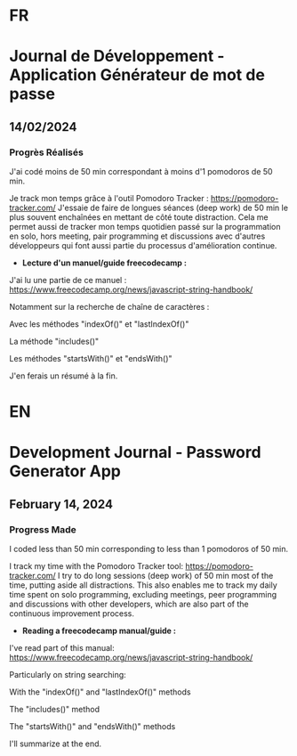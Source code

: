 # FR

# Journal de Développement - Application Générateur de mot de passe

## 14/02/2024

### Progrès Réalisés

J'ai codé moins de 50 min correspondant à moins d'1 pomodoros de 50 min.

Je track mon temps grâce à l'outil Pomodoro Tracker : https://pomodoro-tracker.com/
J'essaie de faire de longues séances (deep work) de 50 min le plus souvent enchaînées en mettant de côté toute distraction.
Cela me permet aussi de tracker mon temps quotidien passé sur la programmation en solo, hors meeting, pair programming et discussions avec d'autres développeurs qui font aussi partie du processus d'amélioration continue.

- **Lecture d'un manuel/guide freecodecamp :**

J'ai lu une partie de ce manuel : https://www.freecodecamp.org/news/javascript-string-handbook/

Notamment sur la recherche de chaîne de caractères :

Avec les méthodes "indexOf()" et "lastIndexOf()"

La méthode "includes()"

Les méthodes "startsWith()" et "endsWith()"

J'en ferais un résumé à la fin.

# EN

# Development Journal - Password Generator App

## February 14, 2024

### Progress Made

I coded less than 50 min corresponding to less than 1 pomodoros of 50 min.

I track my time with the Pomodoro Tracker tool: https://pomodoro-tracker.com/
I try to do long sessions (deep work) of 50 min most of the time, putting aside all distractions.
This also enables me to track my daily time spent on solo programming, excluding meetings, peer programming and discussions with other developers, which are also part of the continuous improvement process.

- **Reading a freecodecamp manual/guide :**

I've read part of this manual: https://www.freecodecamp.org/news/javascript-string-handbook/

Particularly on string searching:

With the "indexOf()" and "lastIndexOf()" methods

The "includes()" method

The "startsWith()" and "endsWith()" methods

I'll summarize at the end.
